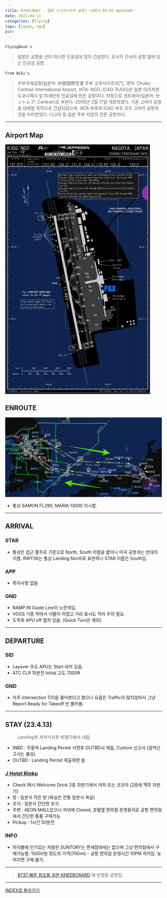 ```yaml
---
title: RJGG(NGO) - 일본 나고야(주부 공항) <2023.08.02 Updated>
date: 2023-04-13
categories: [Flying]
tags: [japan, ngo]
pin:
---
```


`FlyingDeuk's`
>일본은 공항을 산이 아니면 인공섬에 많이 건설한다. 오사카 간사이 공항 옆에 있는 인공섬 공항.

`From Wiki's`
>주부국제공항(일본어: 中部国際空港 주부 고쿠사이쿠코[*], 영어: Chubu Centrair International Airport, IATA: NGO, ICAO: RJGG)은 일본 아이치현 도코나메시 앞 이세만의 인공섬에 만든 공항이다. 약칭으로 센트레아(일본어: セントレア, Centrair)로 부른다. 2005년 2월 17일 개장하였다. 기존 고마키 공항을 대체할 목적으로 건설되었으며, IATA 부호와 ICAO 부호 모두 고마키 공항의 것을 이어받았다. 나고야 등 일본 주부 지방의 관문 공항이다.

-------

## Airport Map
![ngo](/img/flying/airport/ngo_ap.jpg)

## ENROUTE
![ngo](/img/flying/airport/icnngo.jpg)
- 통상 SAMON FL290, MARIA 13000 지시함. 


-------

## ARRIVAL
### STAR
- 통상은 접근 활주로 기준으로 North, South 이름을 붙이나 미국 공항과는 반대의 이름. RWY36는 통상 Landing North로 표현하나 STAR 이름은 South임. 

### APP
- 특이사항 없음


### GND
- RAMP IN Guide Line이 노란색임.
- VDGS 기종 작아서 식별이 어렵고 거리 표시도 작아 주의 필요. 
- 도착후 APU off 절차 있음. (Quick Turn은 예외)


------

## DEPARTURE
### SID
- Layover 후도 APU는 Start 되어 있음. 
- ATC CLR 15분전 Initial 고도 7000ft


### GND 
- 자주 Intersection T/O을 물어본다고 했으나 요즘은 Traffic이 많지않아서 그냥 Report Ready for Takeoff 만 물어봄. 

-------

## STAY (23.4.13)
> Landing후 저녁식사후 비행기에서 내림. 

- INBD : 주황색 Landing Permit 서명후 OUTBD시 제출, Custom 신고서 (검역신고서는 불요)
- OUTBD : Landing Permit 제출하면 됨

### [J Hotel Rinku](https://goo.gl/maps/ej83JkWcodAWj7CF6)
- Check IN시 Welcome Drink 2층 자판기에서 커피 또는 코코아 (2층에 맥주 자판기)
- 방 : 일본식 작은 방 (욕실은 전통 일본식 욕실)
- 조식 : 일본식 간단한 조식 
- 주변 : AEON MALL있으나 저녁에 Closed, 호텔옆 편의점 운영중지로 공항 편의점에서 간단한 물품 구매가능
- Pickup : 1시간 50분전

### INFO
- 하이볼에 인기있는 저렴한 SUNTORY는 면세점에세는 없으며 그냥 편의점에서 구매가능함. 15000원 정도의 가격(700ml) - 공항 편의점 운영시간 10PM 까지임. 늦어지면 구매 불가. 


----

> [B737 빠른 참조를 위한 KNEEBORARD](/posts/B737-kneeboard/) 에 반영된 공항임. 

----

[INDEX로 돌아가기](/posts/KoreaJapanChina/)
